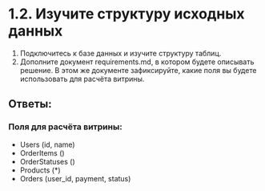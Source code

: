# 1.2. Изучите структуру исходных данных

1. Подключитесь к базе данных и изучите структуру таблиц.
2. Дополните документ requirements.md, в котором будете описывать решение. В этом же документе зафиксируйте, какие поля вы будете использовать для расчёта витрины.

## Ответы:
### Поля для расчёта витрины:
* Users (id, name)
* OrderItems ()
* OrderStatuses ()
* Products (*)
* Orders (user_id, payment, status)